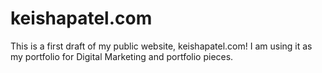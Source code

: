 # keishapatel.com

This is a first draft of my public website, keishapatel.com!
I am using it as my portfolio for Digital Marketing and portfolio pieces.
